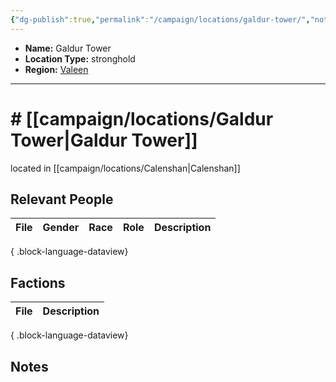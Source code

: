 ```yaml
---
{"dg-publish":true,"permalink":"/campaign/locations/galdur-tower/","noteIcon":"","created":"2025-10-26T19:49:50.465-07:00","updated":"2025-10-27T16:35:08.526-07:00"}
---
```



<p><span><ul>
<li dir="auto"><strong>Name:</strong> Galdur Tower</li>
<li dir="auto"><strong>Location Type:</strong> stronghold</li>
<li dir="auto"><strong>Region:</strong> <a data-tooltip-position="top" aria-label="campaign/locations/Valeen.md" data-href="campaign/locations/Valeen.md" href="campaign/locations/Valeen.md" class="internal-link" target="_blank" rel="noopener nofollow">Valeen</a></li>
</ul></span></p>

---

# # [[campaign/locations/Galdur Tower\|Galdur Tower]]
located in [[campaign/locations/Calenshan\|Calenshan]]

## Relevant People
| File | Gender | Race | Role | Description |
| ---- | ------ | ---- | ---- | ----------- |

{ .block-language-dataview}

## Factions
| File | Description |
| ---- | ----------- |

{ .block-language-dataview}

## Notes
